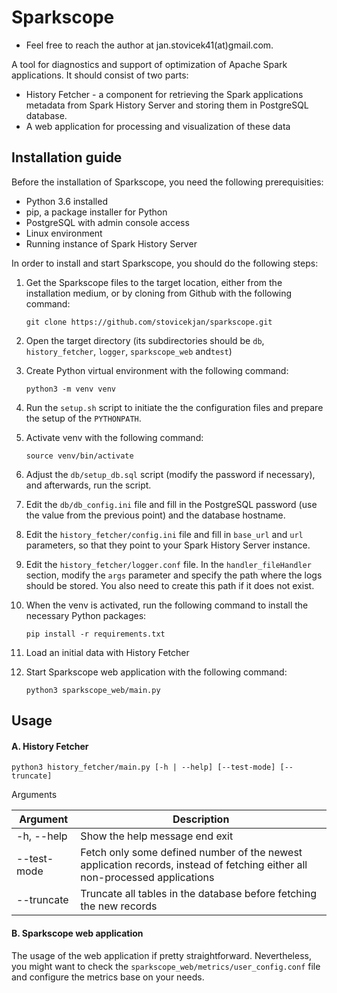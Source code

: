 # Sparkscope

* Feel free to reach the author at jan.stovicek41(at)gmail.com.


A tool for diagnostics and support of optimization of Apache Spark applications. It should consist of two parts:
* History Fetcher - a component for retrieving the Spark applications metadata from Spark History Server and storing them in PostgreSQL database.
* A web application for processing and visualization of these data

## Installation guide

Before the installation of Sparkscope, you need the following prerequisities:
* Python 3.6 installed
* pip, a package installer for Python
* PostgreSQL with admin console access
* Linux environment
* Running instance of Spark History Server

In order to install and start Sparkscope, you should do the following steps:

1. Get the Sparkscope files to the target location, either from the installation medium, or by cloning from Github with the following command:

    `git clone https://github.com/stovicekjan/sparkscope.git` 

2. Open the target directory (its subdirectories should be `db`, `history_fetcher`, `logger`, `sparkscope_web` and`test`)

3. Create Python virtual environment with the following command:

    `python3 -m venv venv` 

4. Run the `setup.sh` script to initiate the the configuration files and prepare the setup of the `PYTHONPATH`.

5. Activate venv with the following command:

    `source venv/bin/activate`

6. Adjust the `db/setup_db.sql` script (modify the password if necessary), and afterwards, run the script.

7. Edit the `db/db_config.ini` file and fill in the PostgreSQL password (use the value from the previous point) and the database hostname.

8. Edit the `history_fetcher/config.ini` file and fill in `base_url` and `url` parameters, so that they point to your Spark History Server instance.

9. Edit the `history_fetcher/logger.conf` file. In the `handler_fileHandler` section, modify the `args` parameter and specify the path where the logs should be stored. You also need to create this path if it does not exist.

10. When the venv is activated, run the following command to install the necessary Python packages:

    `pip install -r requirements.txt` 

11. Load an initial data with History Fetcher 

12. Start Sparkscope web application with the following command:

    `python3 sparkscope_web/main.py`

## Usage

#### A. History Fetcher

`python3 history_fetcher/main.py [-h | --help] [--test-mode] [--truncate]`

Arguments

 Argument  | Description 
---------- | -----------
-h, --help | Show the help message end exit
--test-mode| Fetch only some defined number of the newest application records, instead of fetching either all non-processed applications
--truncate | Truncate all tables in the database before fetching the new records


#### B. Sparkscope web application

The usage of the web application if pretty straightforward. Nevertheless, you might want to check the `sparkscope_web/metrics/user_config.conf` file and configure the metrics base on your needs.
